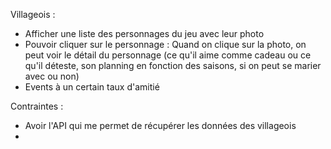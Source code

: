 Villageois :

- Afficher une liste des personnages du jeu avec leur photo
- Pouvoir cliquer sur le personnage :
    Quand on clique sur la photo, on peut voir le détail du personnage (ce qu'il aime comme cadeau ou ce qu'il déteste, son planning en fonction des saisons, si on peut se marier avec ou non)
- Events à un certain taux d'amitié

Contraintes :

- Avoir l'API qui me permet de récupérer les données des villageois
- 